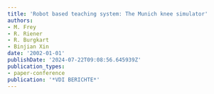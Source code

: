 ```yaml
---
title: 'Robot based teaching system: The Munich knee simulator'
authors:
- M. Frey
- R. Riener
- R. Burgkart
- Binjian Xin
date: '2002-01-01'
publishDate: '2024-07-22T09:08:56.645939Z'
publication_types:
- paper-conference
publication: '*VDI BERICHTE*'
---
```

